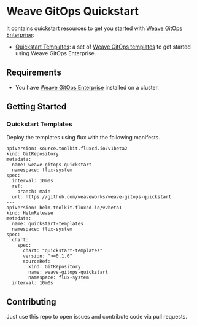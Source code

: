 # Weave GitOps Quickstart
It contains quickstart resources to get you started with [Weave GitOps Enterprise](https://docs.gitops.weave.works/):

- [Quickstart Templates](./quickstart-templates): a set of [Weave GitOps templates](https://docs.gitops.weave.works/docs/gitops-templates/templates/)
  to get started using Weave GitOps Enterprise.

## Requirements

- You have [Weave GitOps Enterprise](https://www.weave.works/product/gitops-enterprise/) installed on a cluster.

## Getting Started

### Quickstart Templates

Deploy the templates using flux with the following manifests.

```
apiVersion: source.toolkit.fluxcd.io/v1beta2
kind: GitRepository
metadata:
  name: weave-gitops-quickstart
  namespace: flux-system
spec:
  interval: 10m0s
  ref:
    branch: main
  url: https://github.com/weaveworks/weave-gitops-quickstart
---
apiVersion: helm.toolkit.fluxcd.io/v2beta1
kind: HelmRelease
metadata:
  name: quickstart-templates
  namespace: flux-system
spec:
  chart:
    spec:
      chart: "quickstart-templates"
      version: ">=0.1.0"
      sourceRef:
        kind: GitRepository
        name: weave-gitops-quickstart
        namespace: flux-system
  interval: 10m0s
```

## Contributing

Just use this repo to open issues and contribute code via pull requests. 


